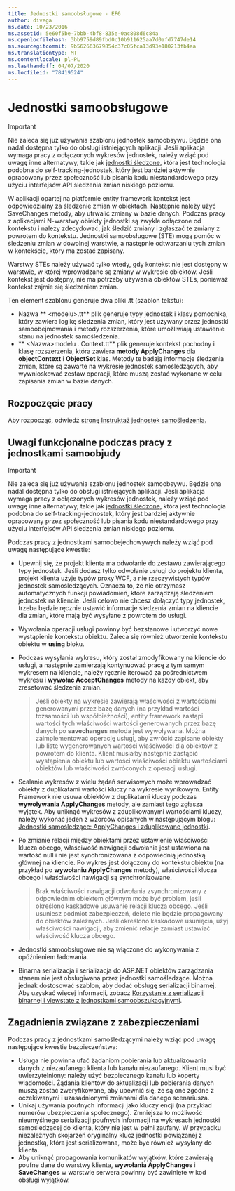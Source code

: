```yaml
---
title: Jednostki samoobsługowe - EF6
author: divega
ms.date: 10/23/2016
ms.assetid: 5e60f5be-7bbb-4bf8-835e-0ac808d6c84a
ms.openlocfilehash: 3bb9759d89fbd0c10b911625aa7d0afd7747de14
ms.sourcegitcommit: 9b562663679854c37c05fca13d93e180213fb4aa
ms.translationtype: MT
ms.contentlocale: pl-PL
ms.lasthandoff: 04/07/2020
ms.locfileid: "78419524"
---
```

# <a name="self-tracking-entities"></a>Jednostki samoobsługowe

> [!IMPORTANT]
> Nie zaleca się już używania szablonu jednostek samoobsywu. Będzie ona nadal dostępna tylko do obsługi istniejących aplikacji. Jeśli aplikacja wymaga pracy z odłączonych wykresów jednostek, należy wziąć pod uwagę inne alternatywy, takie jak [jednostki śledzone](https://trackableentities.github.io/), która jest technologia podobna do self-tracking-jednostek, który jest bardziej aktywnie opracowany przez społeczność lub pisania kodu niestandardowego przy użyciu interfejsów API śledzenia zmian niskiego poziomu.

W aplikacji opartej na platformie entity framework kontekst jest odpowiedzialny za śledzenie zmian w obiektach. Następnie należy użyć SaveChanges metody, aby utrwalić zmiany w bazie danych. Podczas pracy z aplikacjami N-warstwy obiekty jednostki są zwykle odłączone od kontekstu i należy zdecydować, jak śledzić zmiany i zgłaszać te zmiany z powrotem do kontekstu. Jednostki samoobsługowe (STE) mogą pomóc w śledzeniu zmian w dowolnej warstwie, a następnie odtwarzaniu tych zmian w kontekście, który ma zostać zapisany.  

Warstwy STEs należy używać tylko wtedy, gdy kontekst nie jest dostępny w warstwie, w której wprowadzane są zmiany w wykresie obiektów. Jeśli kontekst jest dostępny, nie ma potrzeby używania obiektów STEs, ponieważ kontekst zajmie się śledzeniem zmian.  

Ten element szablonu generuje dwa pliki .tt (szablon tekstu):  

- Nazwa ** \<modelu\>.tt** plik generuje typy jednostek i klasy pomocnika, który zawiera logikę śledzenia zmian, który jest używany przez jednostki samoobejmowania i metody rozszerzenia, które umożliwiają ustawienie stanu na jednostek samośledzenia.  
- ** \<Nazwa\>modelu . Context.tt** plik generuje kontekst pochodny i klasę rozszerzenia, która zawiera **metody ApplyChanges** dla **objectContext** i **ObjectSet** klas. Metody te badają informacje śledzenia zmian, które są zawarte na wykresie jednostek samośledzących, aby wywnioskować zestaw operacji, które muszą zostać wykonane w celu zapisania zmian w bazie danych.  

## <a name="get-started"></a>Rozpoczęcie pracy  

Aby rozpocząć, odwiedź [stronę Instruktaż jednostek samośledzenia.](walkthrough.md)  

## <a name="functional-considerations-when-working-with-self-tracking-entities"></a>Uwagi funkcjonalne podczas pracy z jednostkami samoobjudy  
> [!IMPORTANT]
> Nie zaleca się już używania szablonu jednostek samoobsywu. Będzie ona nadal dostępna tylko do obsługi istniejących aplikacji. Jeśli aplikacja wymaga pracy z odłączonych wykresów jednostek, należy wziąć pod uwagę inne alternatywy, takie jak [jednostki śledzone](https://trackableentities.github.io/), która jest technologia podobna do self-tracking-jednostek, który jest bardziej aktywnie opracowany przez społeczność lub pisania kodu niestandardowego przy użyciu interfejsów API śledzenia zmian niskiego poziomu.

Podczas pracy z jednostkami samoobejechowywych należy wziąć pod uwagę następujące kwestie:  

- Upewnij się, że projekt klienta ma odwołanie do zestawu zawierającego typy jednostek. Jeśli dodasz tylko odwołanie usługi do projektu klienta, projekt klienta użyje typów proxy WCF, a nie rzeczywistych typów jednostek samośledzących. Oznacza to, że nie otrzymasz automatycznych funkcji powiadomień, które zarządzają śledzeniem jednostek na kliencie. Jeśli celowo nie chcesz dołączyć typy jednostek, trzeba będzie ręcznie ustawić informacje śledzenia zmian na kliencie dla zmian, które mają być wysyłane z powrotem do usługi.  
- Wywołania operacji usługi powinny być bezstanowe i utworzyć nowe wystąpienie kontekstu obiektu. Zaleca się również utworzenie kontekstu obiektu w **using** bloku.  
- Podczas wysyłania wykresu, który został zmodyfikowany na kliencie do usługi, a następnie zamierzają kontynuować pracę z tym samym wykresem na kliencie, należy ręcznie iterować za pośrednictwem wykresu i **wywołać AcceptChanges** metody na każdy obiekt, aby zresetować śledzenia zmian.  

    > Jeśli obiekty na wykresie zawierają właściwości z wartościami generowanymi przez bazę danych (na przykład wartości tożsamości lub współbieżności), entity framework zastąpi wartości tych właściwości wartości generowanych przez bazę danych po **savechanges** metoda jest wywoływana. Można zaimplementować operację usługi, aby zwrócić zapisane obiekty lub listę wygenerowanych wartości właściwości dla obiektów z powrotem do klienta. Klient musiałby następnie zastąpić wystąpienia obiektu lub wartości właściwości obiektu wartościami obiektów lub właściwości zwróconych z operacji usługi.  
- Scalanie wykresów z wielu żądań serwisowych może wprowadzać obiekty z duplikatami wartości kluczy na wykresie wynikowym. Entity Framework nie usuwa obiektów z duplikatami kluczy podczas **wywoływania ApplyChanges** metody, ale zamiast tego zgłasza wyjątek. Aby uniknąć wykresów z zduplikowanymi wartościami kluczy, należy wykonać jeden z wzorców opisanych w następującym blogu: [Jednostki samośledzące: ApplyChanges i zduplikowane jednostki](https://go.microsoft.com/fwlink/?LinkID=205119&clcid=0x409).  
- Po zmianie relacji między obiektami przez ustawienie właściwości klucza obcego, właściwość nawigacji odwołania jest ustawiona na wartość null i nie jest synchronizowana z odpowiednią jednostką głównej na kliencie. Po wykres jest dołączony do kontekstu obiektu (na przykład po **wywołaniu ApplyChanges** metody), właściwości klucza obcego i właściwości nawigacji są synchronizowane.  

    > Brak właściwości nawigacji odwołania zsynchronizowany z odpowiednim obiektem głównym może być problem, jeśli określono kaskadowe usuwanie relacji klucza obcego. Jeśli usuniesz podmiot zabezpieczeń, delete nie będzie propagowany do obiektów zależnych. Jeśli określono kaskadowe usunięcia, użyj właściwości nawigacji, aby zmienić relacje zamiast ustawiać właściwość klucza obcego.  
- Jednostki samoobsługowe nie są włączone do wykonywania z opóźnieniem ładowania.  
- Binarna serializacja i serializacja do ASP.NET obiektów zarządzania stanem nie jest obsługiwana przez jednostki samośledzące. Można jednak dostosować szablon, aby dodać obsługę serializacji binarnej. Aby uzyskać więcej informacji, zobacz [Korzystanie z serializacji binarnej i viewstate z jednostkami samoobszukacyjnymi](https://go.microsoft.com/fwlink/?LinkId=199208).  

## <a name="security-considerations"></a>Zagadnienia związane z zabezpieczeniami  

Podczas pracy z jednostkami samośledzącymi należy wziąć pod uwagę następujące kwestie bezpieczeństwa:  

- Usługa nie powinna ufać żądaniom pobierania lub aktualizowania danych z niezaufanego klienta lub kanału niezaufanego. Klient musi być uwierzytelniony: należy użyć bezpiecznego kanału lub koperty wiadomości. Żądania klientów do aktualizacji lub pobierania danych muszą zostać zweryfikowane, aby upewnić się, że są one zgodne z oczekiwanymi i uzasadnionymi zmianami dla danego scenariusza.  
- Unikaj używania poufnych informacji jako kluczy encji (na przykład numerów ubezpieczenia społecznego). Zmniejsza to możliwość nieumyślnego serializacji poufnych informacji na wykresach jednostki samośledzącej do klienta, który nie jest w pełni zaufany. W przypadku niezależnych skojarzeń oryginalny klucz jednostki powiązanej z jednostką, która jest serializowana, może być również wysyłany do klienta.  
- Aby uniknąć propagowania komunikatów wyjątków, które zawierają poufne dane do warstwy klienta, **wywołania ApplyChanges** i **SaveChanges** w warstwie serwera powinny być zawinięte w kod obsługi wyjątków.  
